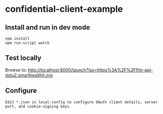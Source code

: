 # confidential-client-example

## Install and run in dev mode

    npm install
    npm run-script watch
    
## Test locally

Browse to: [http://localhost:8000/launch?iss=https%3A%2F%2Ffhir-api-dstu2.smarthealthit.org](http://localhost:8000/launch?iss=https%3A%2F%2Ffhir-api-dstu2.smarthealthit.org)

## Configure

    Edit *.json in local-config to configure OAuth client details, server port, and cookie-signing keys
